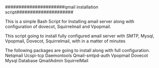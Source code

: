 ######################qmail installation script#####################

This is a simple Bash Script for Installing amail server along with configuration of dovecot, Squirrelmail and Vpopmail.

This script going to install fully configured amail server with SMTP, Mysql, Vpopmail, Dovecot,  Squirrelmail, with in a matter of minutes

The following packages are going to install along with full configuration.
Netqmail Ucspi-tcp Daemontools Qmail-smtpd-auth Vpopmail Dovecot Mysql Database QmailAdmin SquirrelMail
